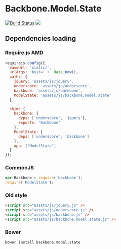 Backbone.Model.State
===================

[![Build Status](https://travis-ci.org/artyomtrityak/backbone.model.state.png)](https://travis-ci.org/artyomtrityak/backbone.model.state)
<a href="https://twitter.com/intent/tweet?hashtags=&original_referer=https://github.com/&text=Check+out+backbone.model.state to store and restore your model states&tw_p=tweetbutton&url=https://github.com/artyomtrityak/backbone.model.state" target="_blank">
  <img src="http://jpillora.com/github-twitter-button/img/tweet.png"></img>
</a>



## Dependencies loading

### Require.js AMD

```js
requirejs.config({
  baseUrl: 'static/',
  urlArgs: 'bust=' +  Date.now(),
  paths: {
    jquery: 'assets/js/jquery',
    underscore: 'assets/js/underscore',
    backbone: 'assets/js/backbone',
    ModelState: 'assets/js/backbone.model.state'
  },

  shim: {
    backbone: {
      deps: ['underscore', 'jquery'],
      exports: 'Backbone'
    },
    ModelState: {
      deps: ['underscore', 'backbone']
    },
    app: ['ModelState']
  }
});
```

### CommonJS

```js
var Backbone = require('backbone');
require('ModelState');

```

### Old style

```html
<script src="assets/js/jquery.js" />
<script src="assets/js/underscore.js" />
<script src="assets/js/backbone.js" />
<script src="assets/js/backbone.model.state.js" />
```

### Bower

```sh
bower install backbone.model.state
```
